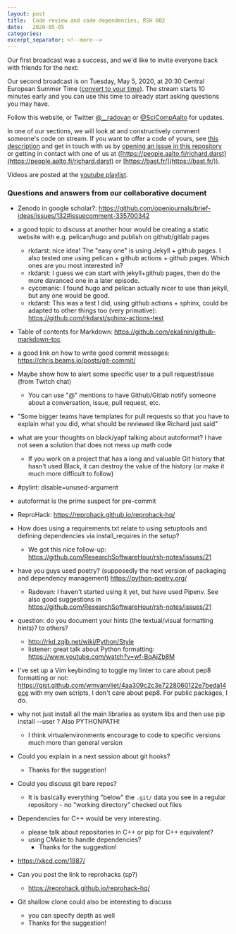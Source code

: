 ```yaml
---
layout: post
title:  Code review and code dependencies, RSH 002
date:   2020-05-05
categories:
excerpt_separator: <!--more-->
---
```


Our first broadcast was a success, and we'd like to invite everyone
back with friends for the next:

Our second broadcast is on Tuesday, May 5, 2020, at 20:30 Central
European Summer Time ([convert to your time](/time/)).  The stream starts 10
minutes early and you can use this time to already start asking
questions you may have.

<!--more-->

Follow this website, or Twitter
[@\_\_radovan](https://twitter.com/__radovan) or
[@SciCompAalto](https://twitter.com/SciCompAalto) for updates.

In one of our sections, we will look at and constructively comment
someone's code on stream.  If you want to offer a code of yours, see
[this
description](https://github.com/researchsoftwarehour/rsh-notes#evaluate-your-own-code)
and get in touch with us by [opening an issue in this
repository](https://github.com/ResearchSoftwareHour/rsh-notes/issues)
or getting in contact with one of us at
([https://people.aalto.fi/richard.darst](https://people.aalto.fi/richard.darst)
or [https://bast.fr/](https://bast.fr/)).

Videos are posted at the [youtube
playlist](https://www.youtube.com/playlist?list=PLpLblYHCzJAB6blBBa0O2BEYadVZV3JYf).


### Questions and answers from our collaborative document

- Zenodo in google scholar?: https://github.com/openjournals/brief-ideas/issues/132#issuecomment-335700342

- a good topic to discuss at another hour  would be creating a static website with e.g. pelican/hugo and publish on github/gitlab pages
    - rkdarst: nice idea!  The "easy one" is using Jekyll + github pages.  I also tested one using pelican + github actions + github pages.  Which ones are you most interested in?
    - rkdarst: I guess we can start with jekyll+github pages, then do the more davanced one in a later episode.
    - cycomanic: I found hugo and pelican actually nicer to use than jekyll, but any one would be good.
    - rkdarst: This was a test I did, using github actions + sphinx, could be adapted to other things too (very primative): https://github.com/rkdarst/sphinx-actions-test

- Table of contents for Markdown: https://github.com/ekalinin/github-markdown-toc

- a good link on how to write good commit messages: https://chris.beams.io/posts/git-commit/

- Maybe show how to alert some specific user to a pull request/issue (from Twitch chat)
    - You can use "@" mentions to have Github/Gitlab notify someone about a conversation, issue, pull request, etc.

- "Some bigger teams have templates for pull requests so that you have to explain what you did, what should be reviewed like Richard just said"

- what are your thoughts on black/yapf talking about autoformat? I have not seen a solution that does not mess up math code
    - If you work on a project that has a long and valuable Git history that hasn't used Black, it can destroy the value of the history (or make it much more difficult to follow)

- #pylint: disable=unused-argument

- autoformat is the prime suspect for pre-commit

- ReproHack: https://reprohack.github.io/reprohack-hq/

- How does using a requirements.txt relate to using setuptools and defining dependencies via install_requires in the setup?
  - We got this nice follow-up: https://github.com/ResearchSoftwareHour/rsh-notes/issues/21

- have you guys used poetry? (supposedly the next version of packaging and dependency management) https://python-poetry.org/
  - Radovan: I haven't started using it yet, but have used Pipenv. See also good suggestions in https://github.com/ResearchSoftwareHour/rsh-notes/issues/21

- question: do you document your hints (the textual/visual formatting hints)? to others?
    - http://rkd.zgib.net/wiki/Python/Style
    - listener: great talk about Python formatting: https://www.youtube.com/watch?v=wf-BqAjZb8M

- I've set up a Vim keybinding to toggle my linter to care about pep8 formatting or not: https://gist.github.com/wmvanvliet/4aa309c2c3e7228060122e7beda14ece with my own scripts, I don't care about pep8. For public packages, I do.

- why not just install all the main libraries as system libs and then use pip install --user ? Also PYTHONPATH!
    - I think virtualenvironments encourage to code to specific versions much more than general version

- Could you explain in a next session about git hooks?
   - Thanks for the suggestion!

- Could you discuss git bare repos?
  - It is basically everything "below" the `.git/` data you see in a regular repository - no "working directory" checked out files

- Dependencies for C++ would be very interesting.
   - please talk about repositories in C++ or pip for C++ equivalent?
   - using CMake to handle dependencies?
     - Thanks for the suggestion!

- https://xkcd.com/1987/

- Can you post the link to reprohacks (sp?)
   - https://reprohack.github.io/reprohack-hq/

- Git shallow clone could also be interesting to discuss
    - you can specify depth as well
    - Thanks for the suggestion!
